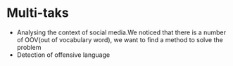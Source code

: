 # Multi-taks
* Analysing the context of social media.We noticed that there is a number of OOV(out of vocabulary word), we want to find a method to solve the problem
* Detection of offensive language
